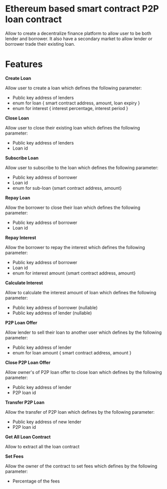 # Ethereum based smart contract P2P loan contract

Allow to create a decentralize finance platform to allow user to be both lender and borrower. It also have a secondary market to allow lender or borrower trade their existing loan.

# Features

**Create Loan**

Allow user to create a loan which defines the following parameter:
- Public key address of lenders
- enum for loan { smart contract address, amount, loan expiry }
- enum for interest { interest percentage, interest period }

**Close Loan**

Allow user to close their existing loan which defines the following parameter:
- Public key address of lenders
- Loan id 

**Subscribe Loan**

Allow user to subscribe to the loan which defines the following parameter:
- Public key address of borrower
- Loan id
- enum for sub-loan {smart contract address, amount}

**Repay Loan**

Allow the borrower to close their loan which defines the following parameter:
- Public key address of borrower
- Loan id

**Repay Interest**

Allow the borrower to repay the interest which defines the following parameter:
- Public key address of borrower
- Loan id
- enum for interest amount {smart contract address, amount}

**Calculate Interest**

Allow to calculate the interest amount of loan which defines the following parameter:
- Public key address of borrower (nullable)
- Public key address of lender (nullable)

**P2P Loan Offer**

Allow lender to sell their loan to another user which defines by the following parameter:
- Public key address of lender 
- enum for loan amount { smart contract address, amount }

**Close P2P Loan Offer**

Allow owner's of P2P loan offer to close loan which defines by the following parameter:
- Public key address of lender
- P2P loan id

**Transfer P2P Loan**

Allow the transfer of P2P loan which defines by the following parameter:
- Public key address of new lender
- P2P loan id

**Get All Loan Contract**

Allow to extract all the loan contract

**Set Fees**

Allow the owner of the contract to set fees which defines by the following parameter:
- Percentage of the fees
